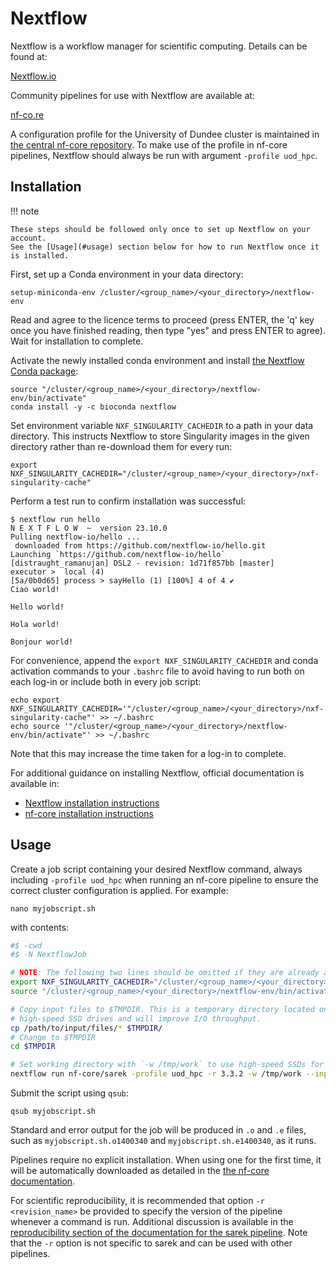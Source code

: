 # Nextflow

Nextflow is a workflow manager for scientific computing. Details can be found at:

[Nextflow.io](https://www.nextflow.io)

Community pipelines for use with Nextflow are available at:

[nf-co.re](https://nf-co.re)

A configuration profile for the University of Dundee cluster is maintained in [the central nf-core repository](https://github.com/nf-core/configs/blob/master/docs/uod_hpc.md). To make use of the profile in nf-core pipelines, Nextflow should always be run with argument `-profile uod_hpc`.

## Installation

!!! note

    These steps should be followed only once to set up Nextflow on your account.
    See the [Usage](#usage) section below for how to run Nextflow once it is installed.

First, set up a Conda environment in your data directory:

```console
setup-miniconda-env /cluster/<group_name>/<your_directory>/nextflow-env
```

Read and agree to the licence terms to proceed (press ENTER, the 'q' key once you have finished reading, then type "yes" and press ENTER to agree).
Wait for installation to complete.

Activate the newly installed conda environment and install [the Nextflow Conda package](https://anaconda.org/bioconda/nextflow):

```console
source "/cluster/<group_name>/<your_directory>/nextflow-env/bin/activate"
conda install -y -c bioconda nextflow
```

Set environment variable `NXF_SINGULARITY_CACHEDIR` to a path in your data directory. This instructs Nextflow to store Singularity images in the given directory rather than re-download them for every run:

```console
export NXF_SINGULARITY_CACHEDIR="/cluster/<group_name>/<your_directory>/nxf-singularity-cache"
```

Perform a test run to confirm installation was successful:

```console
$ nextflow run hello
N E X T F L O W  ~  version 23.10.0
Pulling nextflow-io/hello ...
 downloaded from https://github.com/nextflow-io/hello.git
Launching `https://github.com/nextflow-io/hello` [distraught_ramanujan] DSL2 - revision: 1d71f857bb [master]
executor >  local (4)
[5a/0b0d65] process > sayHello (1) [100%] 4 of 4 ✔
Ciao world!

Hello world!

Hola world!

Bonjour world!
```

For convenience, append the `export NXF_SINGULARITY_CACHEDIR` and conda activation commands to your `.bashrc` file to avoid having to run both on each log-in or include both in every job script:

```console
echo export NXF_SINGULARITY_CACHEDIR='"/cluster/<group_name>/<your_directory>/nxf-singularity-cache"' >> ~/.bashrc
echo source '"/cluster/<group_name>/<your_directory>/nextflow-env/bin/activate"' >> ~/.bashrc
```

Note that this may increase the time taken for a log-in to complete.

For additional guidance on installing Nextflow, official documentation is available in:

* [Nextflow installation instructions](https://www.nextflow.io/docs/latest/getstarted.html#installation)
* [nf-core installation instructions](https://nf-co.re/docs/usage/installation)

## Usage

Create a job script containing your desired Nextflow command, always including `-profile uod_hpc` when running an nf-core pipeline to ensure the correct cluster configuration is applied. For example:

```console
nano myjobscript.sh
```

with contents:

```bash
#$ -cwd
#$ -N NextflowJob

# NOTE: The following two lines should be omitted if they are already appended to your .bashrc
export NXF_SINGULARITY_CACHEDIR="/cluster/<group_name>/<your_directory>/nxf-singularity-cache"
source "/cluster/<group_name>/<your_directory>/nextflow-env/bin/activate"

# Copy input files to $TMPDIR. This is a temporary directory located on the node-local,
# high-speed SSD drives and will improve I/O throughput.
cp /path/to/input/files/* $TMPDIR/
# Change to $TMPDIR
cd $TMPDIR

# Set working directory with `-w /tmp/work` to use high-speed SSDs for intermediate files.
nextflow run nf-core/sarek -profile uod_hpc -r 3.3.2 -w /tmp/work --input ./samplesheet.csv --outdir /path/to/results ...<further parameters as required>...
```

Submit the script using `qsub`:

```console
qsub myjobscript.sh
```

Standard and error output for the job will be produced in `.o` and `.e` files, such as `myjobscript.sh.o1400340` and `myjobscript.sh.e1400340`, as it runs.

Pipelines require no explicit installation. When using one for the first time, it will be automatically downloaded as detailed in the [the nf-core documentation](https://nf-co.re/docs/usage/installation#pipeline-code).

For scientific reproducibility, it is recommended that option `-r <revision_name>` be provided to specify the version of the pipeline whenever a command is run. Additional discussion is available in the [reproducibility section of the documentation for the sarek pipeline](https://nf-co.re/sarek/3.3.2/docs/usage#reproducibility). Note that the `-r` option is not specific to sarek and can be used with other pipelines.
